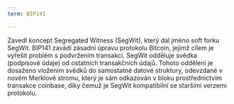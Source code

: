 ```yaml
---
term: BIP141

---
```

Zavedl koncept Segregated Witness (SegWit), který dal jméno soft forku SegWit. BIP141 zavádí zásadní úpravu protokolu Bitcoin, jejímž cílem je vyřešit problém s podvržením transakcí. SegWit odděluje svědka (podpisové údaje) od ostatních transakčních údajů. Tohoto oddělení je dosaženo vložením svědků do samostatné datové struktury, odevzdané v novém Merklově stromu, který je sám odkazován v bloku prostřednictvím transakce coinbase, díky čemuž je SegWit kompatibilní se staršími verzemi protokolu.